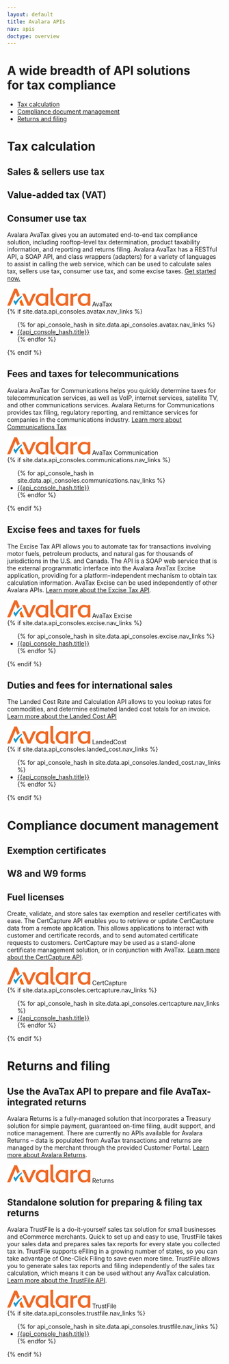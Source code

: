 ```yaml
---
layout: default
title: Avalara APIs
nav: apis
doctype: overview
---
```

<div class="row bg-map">
  <div class="col-sm-6 col-sm-offset-3 text-center">
    <h1 class="h1p">A wide breadth of API solutions<br/>for tax compliance</h1>
      <ul class="pipe padding-bottom">
          <li><a href="#tax-calculation">Tax calculation</a></li>
          <li><a href="#compliance">Compliance document management</a></li>
          <li><a href="#returns-filing">Returns and filing</a></li>
      </ul>
  </div>
</div>
<div class="row border-top">
    <div class="col-sm-12">
        <h1><a name="tax-calculation"></a>Tax calculation</h1>
    </div>
    <div class="col-sm-7 col-sm-offset-3">
        <div class="row">
            <div class="col-sm-4"><h2>Sales &amp; sellers use tax</h2></div>
            <div class="col-sm-4"><h2>Value-added tax (VAT)</h2></div>
            <div class="col-sm-4"><h2>Consumer use tax</h2></div>
        </div>
        <p>Avalara AvaTax gives you an automated end-to-end tax compliance solution, including rooftop-level tax determination, product taxability information, and reporting and returns filing. Avalara AvaTax has a RESTful API, a SOAP API, and class wrappers (adapters) for a variety of languages to assist in calling the web service, which can be used to calculate sales tax, sellers use tax, consumer use tax, and some excise taxes. <a href="/avatax/get-started#signup">Get started now.</a></p>
        <div class="pageTitle">
            <img src="/images/AvLogo.svg" alt="Avalara">
            <span>AvaTax</span>
         </div>
        {% if site.data.api_consoles.avatax.nav_links %}
          <ul class="pipe padding-bottom">
          {% for api_console_hash in site.data.api_consoles.avatax.nav_links %}
              <li><a href="{{api_console_hash.path}}">{{api_console_hash.title}}</a></li>
          {% endfor %}
          </ul>
        {% endif %}
        <h2>Fees and taxes for telecommunications</h2>
        <p>Avalara AvaTax for Communications helps you quickly determine taxes for telecommunication services, as well as VoIP, internet services, satellite TV, and other communications services. Avalara Returns for Communications provides tax filing, regulatory reporting, and remittance services for companies in the communications industry. <a href="https://www.avalara.com/products/communications-tax/">Learn more about Communications Tax</a></p>
        <div class="pageTitle">
            <img src="/images/AvLogo.svg" alt="Avalara">
            <span>AvaTax Communication</span>
         </div>
        {% if site.data.api_consoles.communications.nav_links %}
          <ul class="pipe padding-bottom">
          {% for api_console_hash in site.data.api_consoles.communications.nav_links %}
              <li><a href="{{api_console_hash.path}}">{{api_console_hash.title}}</a></li>
          {% endfor %}
          </ul>
        {% endif %}
        <h2>Excise fees and taxes for fuels</h2>
        <p>The Excise Tax API allows you to automate tax for transactions involving motor fuels, petroleum products, and natural gas for thousands of jurisdictions in the U.S. and Canada. The API is a SOAP web service that is the external programmatic interface into the Avalara AvaTax Excise application, providing for a platform-independent mechanism to obtain tax calculation information. AvaTax Excise can be used independently of other Avalara APIs. <a href="http://www.avalara.com/products/excise-tax/">Learn more about the Excise Tax API</a>.</p>
        <div class="pageTitle">
            <img src="/images/AvLogo.svg" alt="Avalara">
            <span>AvaTax Excise</span>
         </div>
        {% if site.data.api_consoles.excise.nav_links %}
          <ul class="pipe padding-bottom">
          {% for api_console_hash in site.data.api_consoles.excise.nav_links %}
              <li><a href="{{api_console_hash.path}}">{{api_console_hash.title}}</a></li>
          {% endfor %}
          </ul>
        {% endif %}
        <h2>Duties and fees for international sales</h2>
        <p>The Landed Cost  Rate and Calculation API allows to you lookup rates for commodities, and determine estimated landed cost totals for an invoice. <a href="http://landedcost.avalara.com">Learn more about the Landed Cost API</a></p>
        <div class="pageTitle">
            <img src="/images/AvLogo.svg" alt="Avalara">
            <span>LandedCost</span>
         </div>
         {% if site.data.api_consoles.landed_cost.nav_links %}
             <ul class="pipe padding-bottom">
             {% for api_console_hash in site.data.api_consoles.landed_cost.nav_links %}
                 <li><a href="{{api_console_hash.path}}">{{api_console_hash.title}}</a></li>
             {% endfor %}
             </ul>
         {% endif %}
    </div>
</div>
<div class="row border-top bg-fill padding-bottom">
    <div class="col-sm-12">
        <h1><a name="compliance"></a>Compliance document management</h1>
    </div>
    <div class="col-sm-7 col-sm-offset-3">
        <div class="row">
            <div class="col-sm-4"><h2>Exemption certificates</h2></div>
            <div class="col-sm-4"><h2>W8 and W9 forms</h2></div>
            <div class="col-sm-4"><h2>Fuel licenses</h2></div>
        </div>
        <p>Create, validate, and store sales tax exemption and reseller certificates with ease. The CertCapture API enables you to retrieve or update CertCapture data from a remote application. This allows applications to interact with customer and certificate records, and to send automated certificate requests to customers. CertCapture may be used as a stand-alone certificate management solution, or in conjunction with AvaTax. <a href="http://certcapture.avalara.com">Learn more about the CertCapture API</a>.</p>
        <div class="pageTitle">
            <img src="/images/AvLogo.svg" alt="Avalara">
            <span>CertCapture</span>
         </div>
          {% if site.data.api_consoles.certcapture.nav_links %}
              <ul class="pipe">
              {% for api_console_hash in site.data.api_consoles.certcapture.nav_links %}
                  <li><a href="{{api_console_hash.path}}">{{api_console_hash.title}}</a></li>
              {% endfor %}
              </ul>
          {% endif %}
    </div>
</div>
<div class="row border-top padding-bottom">
    <div class="col-sm-12">
        <h1><a name="returns-filing"></a>Returns and filing</h1>
    </div>
    <div class="col-sm-7 col-sm-offset-3">    
        <h2>Use the AvaTax API to prepare and file AvaTax-integrated returns</h2>
        <p>
            Avalara Returns is a fully-managed solution that incorporates a Treasury 
            solution for simple payment, guaranteed on-time filing, audit support, and notice management. 
            There are currently no APIs available for Avalara Returns – data is populated from AvaTax 
            transactions and returns are managed by the merchant through the provided Customer Portal. <a href="http://www.avalara.com/products/returns/">Learn more about Avalara Returns</a>.
        </p>
        <div class="pageTitle">
            <img src="/images/AvLogo.svg" alt="Avalara">
            <span>Returns</span>
        </div>
        <h2>Standalone solution for preparing &amp; filing tax returns</h2>
        <p>Avalara TrustFile is a do-it-yourself sales tax solution for small businesses and eCommerce merchants. Quick to set up and easy to use, TrustFile takes your sales data and prepares sales tax reports for every state you collected tax in. TrustFile supports eFiling in a growing number of states, so you can take advantage of One-Click Filing to save even more time. TrustFile allows you to generate sales tax reports and filing independently of the sales tax calculation, which means it can be used without any AvaTax calculation. <a href="http://trustfile.avalara.com">Learn more about the TrustFile API</a>.</p>
        <div class="pageTitle">
            <img src="/images/AvLogo.svg" alt="Avalara">
            <span>TrustFile</span>
         </div>
       {% if site.data.api_consoles.trustfile.nav_links %}
           <ul class="pipe">
           {% for api_console_hash in site.data.api_consoles.trustfile.nav_links %}
               <li><a href="{{api_console_hash.path}}">{{api_console_hash.title}}</a></li>
           {% endfor %}
           </ul>
       {% endif %}
    </div>
</div>

